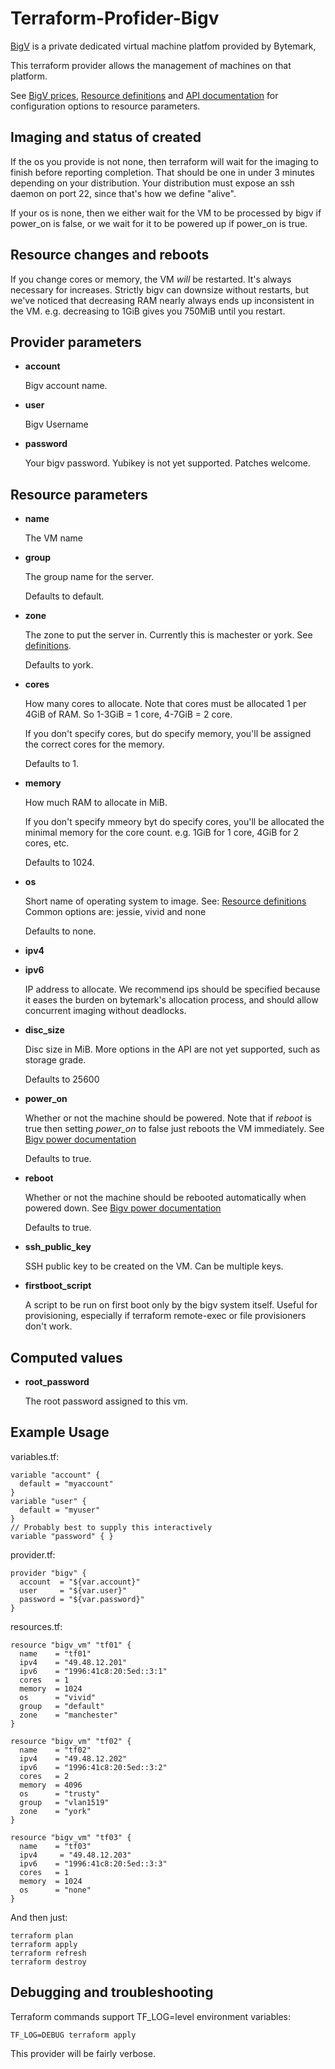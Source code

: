 # Terraform-Profider-Bigv

[BigV](http://bigv.io) is a private dedicated virtual machine platfom provided by Bytemark,

This terraform provider allows the management of machines on that platform.

See [BigV prices](http://www.bigv.io/prices), [Resource definitions](http://www.bigv.io/support/api/definitions/) and 
[API documentation](http://www.bigv.io/support/api/virtual_machines/) for configuration options to resource parameters.

## Imaging and status of created

If the os you provide is not none, then terraform will wait for the imaging to finish before reporting completion.
That should be one in under 3 minutes depending on your distribution.
Your distribution must expose an ssh daemon on port 22, since that's how we define "alive".

If your os is none, then we either wait for the VM to be processed by bigv if power_on is false,
or we wait for it to be powered up if power_on is true.

## Resource changes and reboots

If you change cores or memory, the VM *will* be restarted.
It's always necessary for increases. Strictly bigv can downsize without restarts,
but we've noticed that decreasing RAM nearly always ends up inconsistent in the VM.
e.g. decreasing to 1GiB gives you 750MiB until you restart.

## Provider parameters

* **account**

   Bigv account name.

* **user**

   Bigv Username

* **password**

   Your bigv password.
   Yubikey is not yet supported. Patches welcome.

## Resource parameters

* **name**

   The VM name

* **group**

   The group name for the server.

   Defaults to default.

* **zone**

   The zone to put the server in. Currently this is machester or york. See [definitions](http://www.bigv.io/support/api/definitions/).

   Defaults to york.

* **cores**

   How many cores to allocate. Note that cores must be allocated 1 per 4GiB of RAM.
   So 1-3GiB = 1 core, 4-7GiB = 2 core.

   If you don't specify cores, but do specify memory, you'll be assigned the correct cores for the memory.

   Defaults to 1.

* **memory**

   How much RAM to allocate in MiB.

   If you don't specify mmeory byt do specify cores, you'll be allocated the minimal memory for the core count.
   e.g. 1GiB for 1 core, 4GiB for 2 cores, etc.

   Defaults to 1024.

* **os**

   Short name of operating system to image.
   See: [Resource definitions](http://www.bigv.io/support/api/definitions/)
   Common options are: jessie, vivid and none

   Defaults to none.

* **ipv4**
* **ipv6**

   IP address to allocate.
   We recommend ips should be specified because it eases the burden on bytemark's allocation process,
   and should allow concurrent imaging without deadlocks.

* **disc_size**

   Disc size in MiB. More options in the API are not yet supported, such as storage grade.

   Defaults to 25600

* **power_on**

   Whether or not the machine should be powered.
   Note that if *reboot* is true then setting *power_on* to false just reboots the VM immediately.
   See [Bigv power documentation](http://www.bigv.io/support/api/virtual_machines/#Power)
   
   Defaults to true.

* **reboot**

   Whether or not the machine should be rebooted automatically when powered down.
   See [Bigv power documentation](http://www.bigv.io/support/api/virtual_machines/#Power)
   
   Defaults to true.

* **ssh_public_key**

   SSH public key to be created on the VM. Can be multiple keys.

* **firstboot_script**

   A script to be run on first boot only by the bigv system itself.
   Useful for provisioning, especially if terraform remote-exec or file provisioners don't work.

## Computed values

* **root_password**

   The root password assigned to this vm.

## Example Usage

variables.tf:
```
variable "account" {
  default = "myaccount"
}
variable "user" {
  default = "myuser"
}
// Probably best to supply this interactively
variable "password" { }
```

provider.tf:
```
provider "bigv" {
  account  = "${var.account}"
  user     = "${var.user}"
  password = "${var.password}"
}
```

resources.tf:
```
resource "bigv_vm" "tf01" {
  name    = "tf01"
  ipv4    = "49.48.12.201"
  ipv6    = "1996:41c8:20:5ed::3:1"
  cores   = 1
  memory  = 1024
  os      = "vivid"
  group   = "default"
  zone    = "manchester"
}
 
resource "bigv_vm" "tf02" {
  name    = "tf02"
  ipv4    = "49.48.12.202"
  ipv6    = "1996:41c8:20:5ed::3:2"
  cores   = 2
  memory  = 4096
  os      = "trusty"
  group   = "vlan1519"
  zone    = "york"
}
 
resource "bigv_vm" "tf03" {
  name    = "tf03"
  ipv4     = "49.48.12.203"
  ipv6    = "1996:41c8:20:5ed::3:3"
  cores   = 1
  memory  = 1024
  os      = "none"
} 
```

And then just:
```
terraform plan
terraform apply
terraform refresh
terraform destroy
```

## Debugging and troubleshooting

Terraform commands support TF_LOG=level environment variables:
```
TF_LOG=DEBUG terraform apply
```
This provider will be fairly verbose.
